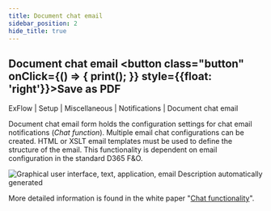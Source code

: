 ```yaml
---
title: Document chat email
sidebar_position: 2
hide_title: true
---
```

## Document chat email <button class="button" onClick={() => { print(); }} style={{float: 'right'}}>Save as PDF</button>

ExFlow \| Setup \| Miscellaneous \| Notifications \| Document chat email

Document chat email form holds the configuration settings for chat email notifications (*Chat function*). Multiple email chat configurations can be created. HTML or XSLT email templates must be used to define the structure of the email. This functionality is dependent on email configuration in the standard D365 F&O.

![Graphical user interface, text, application, email Description automatically generated](@site/static/img/media/image92.png)

More detailed information is found in the white paper "[Chat functionality](https://support.signupsoftware.com/knowledgebase/article/KA-01011)".